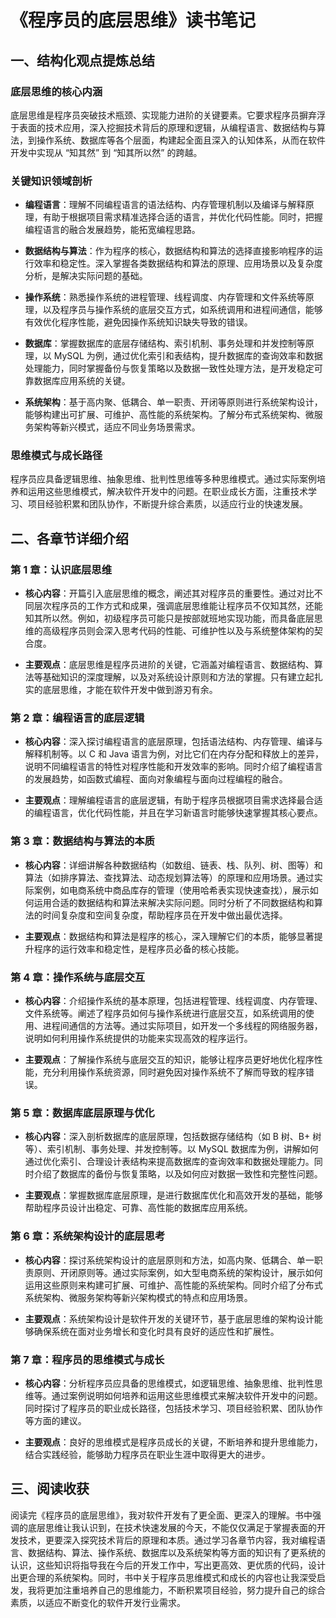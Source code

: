 # 《程序员的底层思维》读书笔记

## 一、结构化观点提炼总结

### 底层思维的核心内涵

底层思维是程序员突破技术瓶颈、实现能力进阶的关键要素。它要求程序员摒弃浮于表面的技术应用，深入挖掘技术背后的原理和逻辑，从编程语言、数据结构与算法，到操作系统、数据库等各个层面，构建起全面且深入的认知体系，从而在软件开发中实现从 “知其然” 到 “知其所以然” 的跨越。

### 关键知识领域剖析

- **编程语言**：理解不同编程语言的语法结构、内存管理机制以及编译与解释原理，有助于根据项目需求精准选择合适的语言，并优化代码性能。同时，把握编程语言的融合发展趋势，能拓宽编程思路。

- **数据结构与算法**：作为程序的核心，数据结构和算法的选择直接影响程序的运行效率和稳定性。深入掌握各类数据结构和算法的原理、应用场景以及复杂度分析，是解决实际问题的基础。

- **操作系统**：熟悉操作系统的进程管理、线程调度、内存管理和文件系统等原理，以及程序员与操作系统的底层交互方式，如系统调用和进程间通信，能够有效优化程序性能，避免因操作系统知识缺失导致的错误。

- **数据库**：掌握数据库的底层存储结构、索引机制、事务处理和并发控制等原理，以 MySQL 为例，通过优化索引和表结构，提升数据库的查询效率和数据处理能力，同时掌握备份与恢复策略以及数据一致性处理方法，是开发稳定可靠数据库应用系统的关键。

- **系统架构**：基于高内聚、低耦合、单一职责、开闭等原则进行系统架构设计，能够构建出可扩展、可维护、高性能的系统架构。了解分布式系统架构、微服务架构等新兴模式，适应不同业务场景需求。

### 思维模式与成长路径

程序员应具备逻辑思维、抽象思维、批判性思维等多种思维模式。通过实际案例培养和运用这些思维模式，解决软件开发中的问题。在职业成长方面，注重技术学习、项目经验积累和团队协作，不断提升综合素质，以适应行业的快速发展。

## 二、各章节详细介绍

### 第 1 章：认识底层思维

- **核心内容**：开篇引入底层思维的概念，阐述其对程序员的重要性。通过对比不同层次程序员的工作方式和成果，强调底层思维能让程序员不仅知其然，还能知其所以然。例如，初级程序员可能只是按部就班地实现功能，而具备底层思维的高级程序员则会深入思考代码的性能、可维护性以及与系统整体架构的契合度。

- **主要观点**：底层思维是程序员进阶的关键，它涵盖对编程语言、数据结构、算法等基础知识的深度理解，以及对系统设计原则和方法的掌握。只有建立起扎实的底层思维，才能在软件开发中做到游刃有余。

### 第 2 章：编程语言的底层逻辑

- **核心内容**：深入探讨编程语言的底层原理，包括语法结构、内存管理、编译与解释机制等。以 C 和 Java 语言为例，对比它们在内存分配和释放上的差异，说明不同编程语言的特性对程序性能和开发效率的影响。同时介绍了编程语言的发展趋势，如函数式编程、面向对象编程与面向过程编程的融合。

- **主要观点**：理解编程语言的底层逻辑，有助于程序员根据项目需求选择最合适的编程语言，优化代码性能，并且在学习新语言时能够快速掌握其核心要点。

### 第 3 章：数据结构与算法的本质

- **核心内容**：详细讲解各种数据结构（如数组、链表、栈、队列、树、图等）和算法（如排序算法、查找算法、动态规划算法等）的原理和应用场景。通过实际案例，如电商系统中商品库存的管理（使用哈希表实现快速查找），展示如何运用合适的数据结构和算法来解决实际问题。同时分析了不同数据结构和算法的时间复杂度和空间复杂度，帮助程序员在开发中做出最优选择。

- **主要观点**：数据结构和算法是程序的核心，深入理解它们的本质，能够显著提升程序的运行效率和稳定性，是程序员必备的核心技能。

### 第 4 章：操作系统与底层交互

- **核心内容**：介绍操作系统的基本原理，包括进程管理、线程调度、内存管理、文件系统等。阐述了程序员如何与操作系统进行底层交互，如系统调用的使用、进程间通信的方法等。通过实际项目，如开发一个多线程的网络服务器，说明如何利用操作系统提供的功能来实现高效的程序运行。

- **主要观点**：了解操作系统与底层交互的知识，能够让程序员更好地优化程序性能，充分利用操作系统资源，同时避免因对操作系统不了解而导致的程序错误。

### 第 5 章：数据库底层原理与优化

- **核心内容**：深入剖析数据库的底层原理，包括数据存储结构（如 B 树、B+ 树等）、索引机制、事务处理、并发控制等。以 MySQL 数据库为例，讲解如何通过优化索引、合理设计表结构来提高数据库的查询效率和数据处理能力。同时介绍了数据库的备份与恢复策略，以及如何应对数据一致性和完整性问题。

- **主要观点**：掌握数据库底层原理，是进行数据库优化和高效开发的基础，能够帮助程序员设计出稳定、可靠、高性能的数据库应用系统。

### 第 6 章：系统架构设计的底层思考

- **核心内容**：探讨系统架构设计的底层原则和方法，如高内聚、低耦合、单一职责原则、开闭原则等。通过实际案例，如大型电商系统的架构设计，展示如何运用这些原则来构建可扩展、可维护、高性能的系统架构。同时介绍了分布式系统架构、微服务架构等新兴架构模式的特点和应用场景。

- **主要观点**：系统架构设计是软件开发的关键环节，基于底层思维的架构设计能够确保系统在面对业务增长和变化时具有良好的适应性和扩展性。

### 第 7 章：程序员的思维模式与成长

- **核心内容**：分析程序员应具备的思维模式，如逻辑思维、抽象思维、批判性思维等。通过案例说明如何培养和运用这些思维模式来解决软件开发中的问题。同时探讨了程序员的职业成长路径，包括技术学习、项目经验积累、团队协作等方面的建议。

- **主要观点**：良好的思维模式是程序员成长的关键，不断培养和提升思维能力，结合实践经验，能够助力程序员在职业生涯中取得更大的进步。

## 三、阅读收获

阅读完《程序员的底层思维》，我对软件开发有了更全面、更深入的理解。书中强调的底层思维让我认识到，在技术快速发展的今天，不能仅仅满足于掌握表面的开发技术，更要深入探究技术背后的原理和本质。通过学习各章节内容，我对编程语言、数据结构、算法、操作系统、数据库以及系统架构等方面的知识有了更系统的认识，这些知识将指导我在今后的开发工作中，写出更高效、更优质的代码，设计出更合理的系统架构。同时，书中关于程序员思维模式和成长的内容也让我深受启发，我将更加注重培养自己的思维能力，不断积累项目经验，努力提升自己的综合素质，以适应不断变化的软件开发行业需求。

